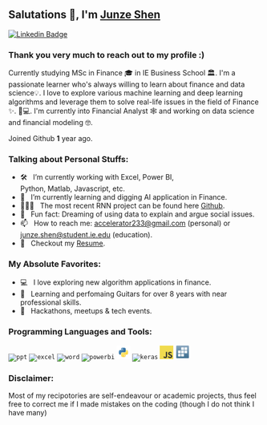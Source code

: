 ## Salutations 👋, I'm [Junze Shen](https://github.com/Accelerator23)

[![Linkedin Badge](https://img.shields.io/badge/-LinkedIn-0e76a8?style=flat-square&logo=Linkedin&logoColor=white)]([https://linkedin.com/in/iampavangandhi](https://www.linkedin.com/in/junze-shen-9b6459172/))

### Thank you very much to reach out to my profile :)

Currently studying MSc in Finance 🎓 in IE Business School 🏛. I'm a passionate learner who's always willing to learn about finance and data science💡. I love to explore various machine learning and deep learning algorithms and leverage them to solve real-life issues in the field of Finance ✨. 🏻‍💻. I'm currently into Financial Analyst 🕸️ and working on data science and financial modeling 🤓.

Joined Github **1** year ago.

### Talking about Personal Stuffs:

- 🛠 &nbsp; I’m currently working with Excel, Power BI, <br /> Python, Matlab, Javascript, etc.
- 🚀 &nbsp; I’m currently learning and digging AI application in Finance.
- 👨🏻‍💻 &nbsp; The most recent RNN project can be found here [Github](https://github.com/iampavangandhi).
- 👾 &nbsp; Fun fact: Dreaming of using data to explain and argue social issues.
- 📫 &nbsp; How to reach me: accelerator233@gmail.com (personal) or junze.shen@student.ie.edu (education).
- 📝 &nbsp; Checkout my [Resume](https://github.com/iampavangandhi/iampavangandhi/blob/master/resume.pdf).

### My Absolute Favorites:

- 💻 &nbsp; I love exploring new algorithm applications in finance.
- 📰 &nbsp; Learning and perfomaing Guitars for over 8 years with near professional skills.
- 🍕 &nbsp; Hackathons, meetups & tech events.

### Programming Languages and Tools:

<code><img height="27" src="https://user-images.githubusercontent.com/54350573/143009455-1e9dc22b-c157-4cfb-83cd-7bce02393a1f.png" alt="ppt"></code>
<code><img height="27" src="https://user-images.githubusercontent.com/54350573/143009460-309ba7ea-b7dc-4c37-b419-31dd1a52ef62.png" alt="excel"></code>
<code><img height="27" src="https://user-images.githubusercontent.com/54350573/143009443-7e90af7a-7713-4898-9fcf-0a34cfb427a7.png" alt="word"></code>
<code><img height="27" src="https://raw.githubusercontent.com/marclelijveld/Power-BI-Icons/81b1ea16f4f9b24ee552ff3d2d54f0ed7745e20a/SVG/Power-BI.svg" alt="powerbi"></code>
<code><img height="27" src="https://raw.githubusercontent.com/github/explore/80688e429a7d4ef2fca1e82350fe8e3517d3494d/topics/python/python.png" alt="python"></code>
<code><img height="27" src="https://upload.wikimedia.org/wikipedia/commons/c/c9/Keras_Logo.jpg" alt="keras"></code>
<code><img height="27" src="https://raw.githubusercontent.com/github/explore/80688e429a7d4ef2fca1e82350fe8e3517d3494d/topics/javascript/javascript.png" alt="javascript"></code>
<code><img height="29" src="https://raw.githubusercontent.com/github/explore/2323eb6c28ad9ad20a01dd81d9d20b35d43587ed/topics/stata/stata.png" alt="stata"></code>
<!--
<code><img height="25" src="https://raw.githubusercontent.com/github/explore/80688e429a7d4ef2fca1e82350fe8e3517d3494d/topics/sass/sass.png" alt="sass"></code>
-->

### Disclaimer: 
Most of my recipotories are self-endeavour or academic projects, thus feel free to correct me if I made mistakes on the coding (though I do not think I have many) 
